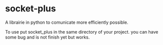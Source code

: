 # socket-plus
A librairie in python to comunicate more efficiently possible.  

To use put socket_plus in the same directory of your project. you can have some bug and is not finish yet but works.
